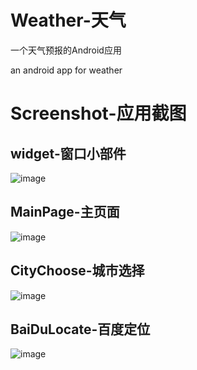 # Weather-天气

一个天气预报的Android应用

an android app for weather

# Screenshot-应用截图
## widget-窗口小部件
![image](https://github.com/ryzheng/Weather/blob/master/img/s1.png)
## MainPage-主页面
![image](https://github.com/ryzheng/Weather/blob/master/img/s4.png)
## CityChoose-城市选择
![image](https://github.com/ryzheng/Weather/blob/master/img/s3.png)
## BaiDuLocate-百度定位
![image](https://github.com/ryzheng/Weather/blob/master/img/s2.png)
